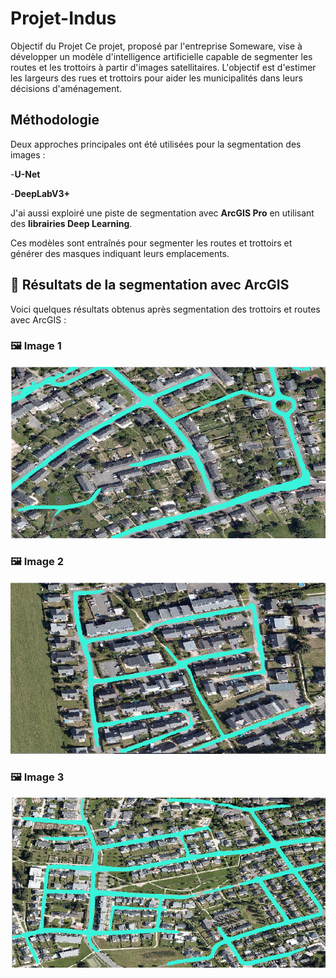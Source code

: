 # Projet-Indus
Objectif du Projet
Ce projet, proposé par l'entreprise Someware, vise à développer un modèle d'intelligence artificielle capable de segmenter les routes et les trottoirs à partir d'images satellitaires. L'objectif est d'estimer les largeurs des rues et trottoirs pour aider les municipalités dans leurs décisions d'aménagement.

## Méthodologie

Deux approches principales ont été utilisées pour la segmentation des images :

-**U-Net**

-**DeepLabV3+**

J'ai aussi exploiré une piste de segmentation avec **ArcGIS Pro** en utilisant des **librairies Deep Learning**.

Ces modèles sont entraînés pour segmenter les routes et trottoirs et générer des masques indiquant leurs emplacements.




## 🏁 Résultats de la segmentation avec ArcGIS

Voici quelques résultats obtenus après segmentation des trottoirs et routes avec ArcGIS :

### 🖼️ Image 1
![Segmentation 1](https://github.com/rgaignoux/Projet-Indus/blob/Mawa/Resultats_ArcGIS_segmentation/route11_segmentee.png?raw=true)

### 🖼️ Image 2
![Segmentation 2](https://github.com/rgaignoux/Projet-Indus/blob/Mawa/Resultats_ArcGIS_segmentation/route15_segmented.png?raw=true)

### 🖼️ Image 3
![Segmentation 3](https://github.com/rgaignoux/Projet-Indus/blob/Mawa/Resultats_ArcGIS_segmentation/route16_segmented.png?raw=true)
